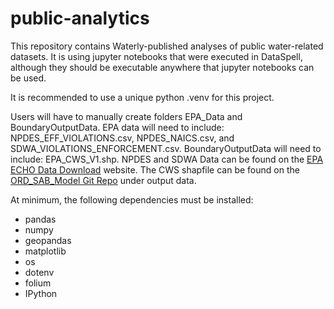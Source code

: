 # public-analytics
This repository contains Waterly-published analyses of public water-related datasets. It is using jupyter notebooks that were executed in DataSpell, although they should be executable anywhere that jupyter notebooks can be used. 

It is recommended to use a unique python .venv for this project.

Users will have to manually create folders EPA_Data and BoundaryOutputData. EPA data will need to include: NPDES_EFF_VIOLATIONS.csv, NPDES_NAICS.csv, and SDWA_VIOLATIONS_ENFORCEMENT.csv. BoundaryOutputData will need to include: EPA_CWS_V1.shp. NPDES and SDWA Data can be found on the [EPA ECHO Data Download](https://echo.epa.gov/tools/data-downloads) website. The CWS shapfile can be found on the [ORD_SAB_Model Git Repo](https://github.com/USEPA/ORD_SAB_Model/tree/main) under output data. 

At minimum, the following dependencies must be installed:
- pandas
- numpy
- geopandas
- matplotlib
- os
- dotenv
- folium
- IPython
